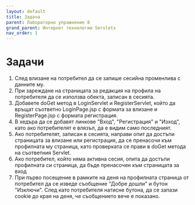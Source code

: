 ```yaml
---
layout: default
title: Задача 
parent: Лабораторно упражнение 8
grand_parent: Интернет технологии Servlets
nav_order: 1
---
```


# Задачи

1. След влизане на потребител да се запише сесийна променлива с данните му.
2. При зареждане на страницата за редакция на профила на потребителя да се използва обекта, записан в сесията.
3. Добавете doGet метод в LoginServlet и RegisterServlet, който да връщат съответно LoginPage.jsp с формата за влизане и RegisterPage.jsp с формата регистрация.
4. В хедъра да се добавят линкове "Вход", "Регистрация" и "Изход", като ако потребителят е влязъл, да е видим само последният.
5. Ако потребителят, записан в сесията, направи опит да достъпи страницата за влизане или регистрация, да се пренасочи към профилната му страница, като проверката се прави в doGet метода на съответния Servlet.
6. Ако потребител, който няма активна сесия, опита да достъпи профилната си страница, да бъде пренасочен към страницата за вход
7. При първо посещение в рамките на деня на профилната страница от потребител да се изведе съобщение "Добре дошли" и бутон "Изключи". След като потребителя натисне бутона, да се запази cookie до края на деня, че съобщението вече е показано.

